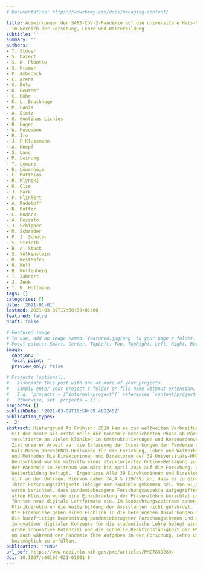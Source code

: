 ```yaml
---
# Documentation: https://wowchemy.com/docs/managing-content/

title: Auswirkungen der SARS-CoV‑2-Pandemie auf die universitäre Hals-Nasen-Ohren-Heilkunde
  im Bereich der Forschung, Lehre und Weiterbildung
subtitle: ''
summary: ''
authors:
- T. Stöver
- S. Dazert
- S. K. Plontke
- S. Kramer
- P. Ambrosch
- C. Arens
- C. Betz
- D. Beutner
- C. Bohr
- K.-L. Bruchhage
- M. Canis
- A. Dietz
- O. Guntinas-Lichius
- R. Hagen
- W. Hosemann
- H. Iro
- J. P Klussmann
- A. Knopf
- S. Lang
- M. Leinung
- T. Lenarz
- H. Löwenheim
- C. Matthias
- R. Mlynski
- H. Olze
- J. Park
- P. Plinkert
- A. Radeloff
- N. Rotter
- C. Rudack
- A. Bozzato
- J. Schipper
- M. Schrader
- P. J. Schuler
- S. Strieth
- B. A. Stuck
- S. Volkenstein
- M. Westhofen
- G. Wolf
- B. Wollenberg
- T. Zahnert
- J. Zenk
- T. K. Hoffmann
tags: []
categories: []
date: '2021-01-01'
lastmod: 2021-03-09T17:50:09+01:00
featured: false
draft: false

# Featured image
# To use, add an image named `featured.jpg/png` to your page's folder.
# Focal points: Smart, Center, TopLeft, Top, TopRight, Left, Right, BottomLeft, Bottom, BottomRight.
image:
  caption: ''
  focal_point: ''
  preview_only: false

# Projects (optional).
#   Associate this post with one or more of your projects.
#   Simply enter your project's folder or file name without extension.
#   E.g. `projects = ["internal-project"]` references `content/project/deep-learning/index.md`.
#   Otherwise, set `projects = []`.
projects: []
publishDate: '2021-03-09T16:50:09.462245Z'
publication_types:
- '2'
abstract: Hintergrund Ab Frühjahr 2020 kam es zur weltweiten Verbreitung von SARS-CoV‑2
  mit der heute als erste Welle der Pandemie bezeichneten Phase ab März 2020. Diese
  resultierte an vielen Kliniken in Umstrukturierungen und Ressourcenverschiebungen.
  Ziel unserer Arbeit war die Erfassung der Auswirkungen der Pandemie auf die universitäre
  Hals-Nasen-Ohren(HNO)-Heilkunde für die Forschung, Lehre und Weiterbildung.  Material
  und Methoden Die Direktorinnen und Direktoren der 39 Universitäts-HNO-Kliniken in
  Deutschland wurden mithilfe einer strukturierten Online-Befragung zu den Auswirkungen
  der Pandemie im Zeitraum von März bis April 2020 auf die Forschung, Lehre und die
  Weiterbildung befragt.  Ergebnisse Alle 39 Direktorinnen und Direktoren beteiligten
  sich an der Umfrage. Hiervon gaben 74,4 % (29/39) an, dass es zu einer Verschlechterung
  ihrer Forschungstätigkeit infolge der Pandemie gekommen sei. Von 61,5 % (24/39)
  wurde berichtet, dass pandemiebezogene Forschungsaspekte aufgegriffen wurden. Von
  allen Kliniken wurde eine Einschränkung der Präsenzlehre berichtet und 97,5 % (38/39)
  führten neue digitale Lehrformate ein. Im Beobachtungszeitraum sahen 74,4 % der
  Klinikdirektoren die Weiterbildung der Assistenten nicht gefährdet.  Schlussfolgerung
  Die Ergebnisse geben einen Einblick in die heterogenen Auswirkungen der Pandemie.
  Die kurzfristige Bearbeitung pandemiebezogener Forschungsthemen und die Einführung
  innovativer digitaler Konzepte für die studentische Lehre belegt eindrücklich das
  große innovative Potenzial und die schnelle Reaktionsfähigkeit der HNO-Universitätskliniken,
  um auch während der Pandemie ihre Aufgaben in der Forschung, Lehre und Weiterbildung
  bestmöglich zu erfüllen.
publication: '*HNO*'
url_pdf: https://www.ncbi.nlm.nih.gov/pmc/articles/PMC7839289/
doi: 10.1007/s00106-021-01001-8
---
```

